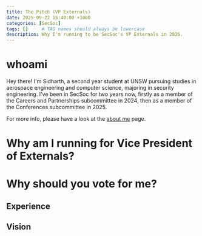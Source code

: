```yaml
---
title: The Pitch (VP Externals)
date: 2025-09-22 15:40:00 +1000
categories: [SecSoc]
tags: []     # TAG names should always be lowercase
description: Why I'm running to be SecSoc's VP Externals in 2026.
---
```


# whoami
Hey there! I'm Sidharth, a second year student at UNSW pursuing studies in aerospace engineering and computer science, majoring in security engineering. I've been in SecSoc for two years now, firstly as a member of the Careers and Partnerships subcommittee in 2024, then as a member of the Conferences subcommittee in 2025.

For more info, please have a look at the [about me](../About-Me-(Start-here!)) page.

# Why am I running for Vice President of Externals? 

# Why should you vote for me?

## Experience

## Vision